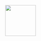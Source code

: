 <div id="header" align="center">
  <img src="https://giphy.com/embed/du3J3cXyzhj75IOgvA" width="100"/>
</div>
